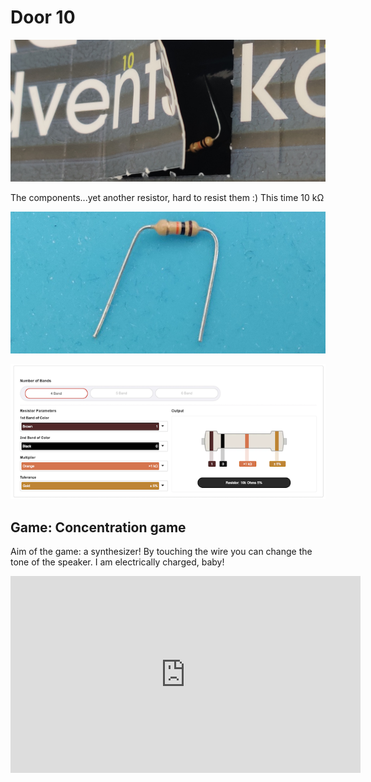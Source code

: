 # Door 10

![door](door.jpg)

The components...yet another resistor, hard to resist them :) This time 10 k&#8486;

![components](components.jpg)

![resist10k](resist10k.png)

## Game: Concentration game

Aim of the game: a synthesizer! By touching the wire you can change the tone of the speaker. I am electrically charged, baby!

<iframe width="560" height="315" src="https://www.youtube-nocookie.com/embed/GXnpwl_jdDs" frameborder="0" allow="accelerometer; autoplay; encrypted-media; gyroscope; picture-in-picture" allowfullscreen></iframe>
